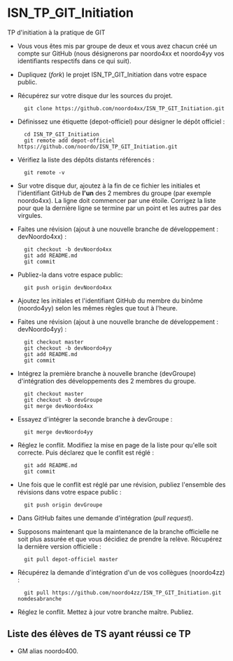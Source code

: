 # ISN_TP_GIT_Initiation
TP d'initiation à la pratique de GIT

* Vous vous êtes mis par groupe de deux et vous avez chacun créé un compte sur GitHub (nous désignerons par noordo4xx et noordo4yy vos identifiants respectifs dans ce qui suit).
* Dupliquez (*fork*) le projet ISN_TP_GIT_Initiation dans votre espace public.
* Récupérez sur votre disque dur les sources du projet.

        git clone https://github.com/noordo4xx/ISN_TP_GIT_Initiation.git

* Définissez une étiquette (depot-officiel) pour désigner le dépôt officiel :

        cd ISN_TP_GIT_Initiation
        git remote add depot-officiel https://github.com/noordo/ISN_TP_GIT_Initiation.git

* Vérifiez la liste des dépôts distants référencés :

        git remote -v

* Sur votre disque dur, ajoutez à la fin de ce fichier les initiales et l'identifiant GitHub de **l'un** des 2 membres du groupe (par exemple noordo4xx). La ligne doit commencer par une étoile. Corrigez la liste pour que la dernière ligne se termine par un point et les autres par des virgules.
* Faites une révision (ajout à une nouvelle branche de développement : devNoordo4xx) :

        git checkout -b devNoordo4xx
        git add README.md
        git commit

* Publiez-la dans votre espace public:

        git push origin devNoordo4xx

* Ajoutez les initiales et l'identifiant GitHub du membre du binôme (noordo4yy) selon les mêmes règles que tout à l'heure.
* Faites une révision (ajout à une nouvelle branche de développement : devNoordo4yy) :

        git checkout master
        git checkout -b devNoordo4yy
        git add README.md
        git commit

* Intégrez la première branche à nouvelle branche (devGroupe) d'intégration des développements des 2 membres du groupe.

        git checkout master
        git checkout -b devGroupe
        git merge devNoordo4xx
        
* Essayez d'intégrer la seconde branche à devGroupe :

        git merge devNoordo4yy

* Réglez le conflit. Modifiez la mise en page de la liste pour qu'elle soit correcte. Puis déclarez que le conflit est réglé :

        git add README.md
        git commit

* Une fois que le conflit est réglé par une révision, publiez l'ensemble des révisions dans votre espace public :

        git push origin devGroupe

* Dans GitHub faites une demande d'intégration (*pull request*).

* Supposons maintenant que la maintenance de la branche officielle ne soit plus assurée et que vous décidiez de prendre la relève. Récupérez la dernière version officielle :
 
        git pull depot-officiel master

* Récupérez la demande d'intégration d'un de vos collègues (noordo4zz) :

        git pull https://github.com/noordo4zz/ISN_TP_GIT_Initiation.git nomdesabranche

* Réglez le conflit. Mettez à jour votre branche maître. Publiez.

Liste des élèves de TS ayant réussi ce TP
-----------------------------------------

* GM alias noordo400.

